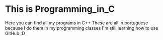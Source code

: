 # This is Programming_in_C
Here you can find all my programs in C++ 
These are all in portuguese because I do them in my programming classes
I'm still learning how to use GitHub :D
